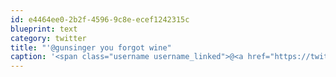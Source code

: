 ```yaml
---
id: e4464ee0-2b2f-4596-9c8e-ecef1242315c
blueprint: text
category: twitter
title: "'@gunsinger you forgot wine"
caption: '<span class="username username_linked">@<a href="https://twitter.com/gunsinger" title="Cynthia Gunsinger">gunsinger</a></span> you forgot wine'
---
```

